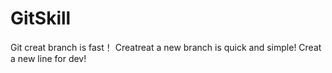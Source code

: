 ﻿# GitSkill
Git creat branch is fast！
Creatreat a new branch is quick and simple!
Creat a new line for dev!